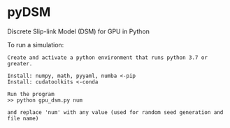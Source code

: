 # pyDSM

Discrete Slip-link Model (DSM) for GPU in Python

To run a simulation:
```
Create and activate a python environment that runs python 3.7 or greater.

Install: numpy, math, pyyaml, numba <-pip
Install: cudatoolkits <-conda

Run the program
>> python gpu_dsm.py num

and replace 'num' with any value (used for random seed generation and file name)
```
